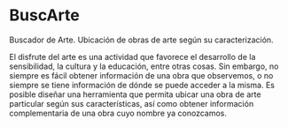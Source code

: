 # BuscArte
Buscador de Arte. Ubicación de obras de arte según su caracterización.

El disfrute del arte es una actividad que favorece el desarrollo de la sensibilidad, la cultura y la educación, entre otras cosas. Sin embargo, no siempre es fácil obtener información de una obra que observemos, o no siempre se tiene información de dónde se puede acceder a la misma. Es posible diseñar una herramienta que permita ubicar una obra de arte particular según sus características, así como obtener información complementaria de una obra cuyo nombre ya conozcamos.
